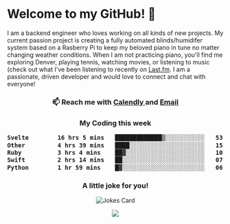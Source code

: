 <h1> Welcome to my GitHub! 👋 </h1>


  I am a backend engineer who loves working on all kinds of new projects. My current passion project is creating a fully automated blinds/humidifer system based on a Rasberry Pi to keep my beloved piano in tune no matter changing weather conditions. When I am not practicing piano, you'll find me exploring Denver, playing tennis, watching movies, or listening to music (check out what I've been listening to recently on [Last.fm](https://www.last.fm/user/mballa000). I am a passionate, driven developer and would love to connect and chat with everyone!

<h3 align = "center"> 📫 Reach me with <a href = "https://calendly.com/msbrandt00/30min"> Calendly </a> and <a href="mailto:msbrandt00@gmail.com">Email</a> 
 </h3>


 
<div align = "center"
[![Anurag's GitHub stats](https://github-readme-stats.vercel.app/api?username=mbrandt00)](https://github.com/anuraghazra/github-readme-stats)
          </div>
<h3 align="center">
  My Coding this week
<!--START_SECTION:waka-->

```txt
Svelte        16 hrs 5 mins   █████████████▒░░░░░░░░░░░   53.79 %
Other         4 hrs 39 mins   ████░░░░░░░░░░░░░░░░░░░░░   15.57 %
Ruby          3 hrs 4 mins    ██▓░░░░░░░░░░░░░░░░░░░░░░   10.27 %
Swift         2 hrs 14 mins   ██░░░░░░░░░░░░░░░░░░░░░░░   07.47 %
Python        1 hr 59 mins    █▓░░░░░░░░░░░░░░░░░░░░░░░   06.67 %
```

<!--END_SECTION:waka-->

### A little joke for you!

![Jokes Card](https://readme-jokes.vercel.app/api?hideBorder)

<a href="https://www.linkedin.com/in/mbrandt00/"><img src="https://img.shields.io/badge/linkedin-%230077B5.svg?&style=for-the-badge&logo=linkedin&logoColor=white" /></a>

